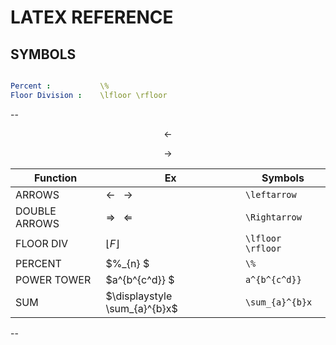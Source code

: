 
# LATEX REFERENCE


## SYMBOLS
```yml

Percent :           \%
Floor Division :    \lfloor \rfloor  

```
--

$$\leftarrow$$

$$\rightarrow$$

| Function      | Ex                            | Symbols           | 
|---------------|-------------------------------|-------------------| 
| ARROWS        | $\leftarrow ~~~\rightarrow$   | `\leftarrow`      | 
| DOUBLE ARROWS | $\Rightarrow ~~~ \Leftarrow$  | `\Rightarrow`     | 
| FLOOR DIV     | $\lfloor F \rfloor$           | `\lfloor \rfloor` | 
| PERCENT       | $\%_{n} $                     | `\%`              | 
| POWER TOWER   | $a^{b^{c^d}} $                | `a^{b^{c^d}}`     | 
| SUM           | $\displaystyle \sum_{a}^{b}x$ | `\sum_{a}^{b}x`   | 

--
